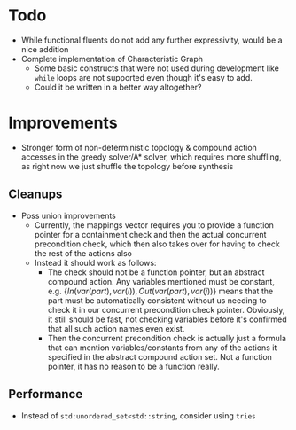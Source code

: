 # Todo
- While functional fluents do not add any further expressivity, would be a nice addition
- Complete implementation of Characteristic Graph
	- Some basic constructs that were not used during development like `while` loops are not supported even though it's easy to add.
	- Could it be written in a better way altogether?

# Improvements
- Stronger form of non-deterministic topology & compound action accesses in the greedy solver/A* solver, which requires more shuffling,
as right now we just shuffle the topology before synthesis

## Cleanups
- Poss union improvements
	- Currently, the mappings vector requires you to provide a function pointer for a containment check and then the actual concurrent precondition check, which then also takes over for having to check the rest of the actions also
	- Instead it should work as follows:
		- The check should not be a function pointer, but an abstract compound action. Any variables mentioned must be constant, e.g. $\{ In(var(part), var(i)), Out(var(part), var(j)) \}$ means that the part must be automatically consistent without us needing to check it in our concurrent precondition check pointer. Obviously, it still should be fast, not checking variables before it's confirmed that all such action names even exist.
		- Then the concurrent precondition check is actually just a formula that can mention variables/constants from any of the actions it specified in the abstract compound action set. Not a function pointer, it has no reason to be a function really.

## Performance
- Instead of `std:unordered_set<std::string`, consider using `tries`
